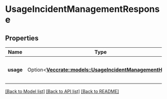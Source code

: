 # UsageIncidentManagementResponse

## Properties

Name | Type | Description | Notes
------------ | ------------- | ------------- | -------------
**usage** | Option<[**Vec<crate::models::UsageIncidentManagementHour>**](UsageIncidentManagementHour.md)> | Get hourly usage for incident management. | [optional]

[[Back to Model list]](../README.md#documentation-for-models) [[Back to API list]](../README.md#documentation-for-api-endpoints) [[Back to README]](../README.md)


